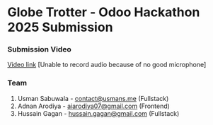 # Globe Trotter - Odoo Hackathon 2025 Submission

### Submission Video 
[Video link](https://ggl.link/odoo-submission) [Unable to record audio because of no good microphone]

### Team
1. Usman Sabuwala - contact@usmans.me      (Fullstack)
2. Adnan Arodiya - aiarodiya07@gmail.com   (Frontend)
3. Hussain Gagan - hussain.gagan@gmail.com (Fullstack)

